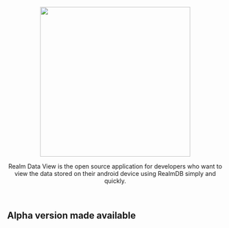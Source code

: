 <p align="center">
  <img src="https://user-images.githubusercontent.com/22475804/87745947-ae997a00-c7c5-11ea-83ed-7849c8dedda1.png" height="350px">
  <p align="center">Realm Data View is the open source application for developers who want to view the data stored on their android device using RealmDB simply and quickly.<p>  
</p>
<br />

## Alpha version made available

